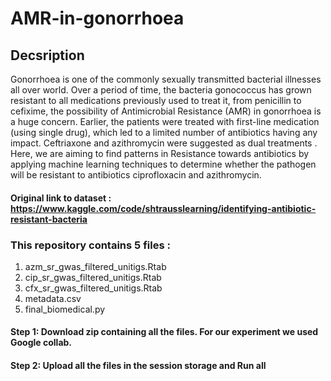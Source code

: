 # AMR-in-gonorrhoea

## Decsription
Gonorrhoea  is one of the commonly sexually transmitted bacterial illnesses all over world. Over a period of time, the bacteria gonococcus has grown resistant to all medications previously used to treat it, from penicillin to cefixime, the possibility of Antimicrobial Resistance (AMR) in gonorrhoea is a huge concern. Earlier, the patients were treated with first-line medication (using single drug), which led to a limited number of antibiotics having any impact. Ceftriaxone and azithromycin were suggested as dual treatments . Here, we are aiming to find patterns in Resistance towards antibiotics by applying machine learning techniques to determine whether the pathogen will be resistant to antibiotics ciprofloxacin and azithromycin.

#### Original link to dataset : https://www.kaggle.com/code/shtrausslearning/identifying-antibiotic-resistant-bacteria

### This repository contains 5 files :

1.	azm_sr_gwas_filtered_unitigs.Rtab
2.	cip_sr_gwas_filtered_unitigs.Rtab
3.	cfx_sr_gwas_filtered_unitigs.Rtab
4.	metadata.csv
5.  final_biomedical.py

#### Step 1: Download zip containing all the files. For our experiment we used Google collab. 

#### Step 2: Upload all the files in the session storage and Run all


